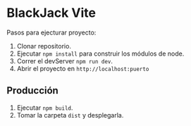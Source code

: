 # BlackJack Vite

Pasos para ejecturar proyecto:

1. Clonar repositorio.
2. Ejecutar `npm install` para construir los módulos de node.
3. Correr el devServer `npm run dev`.
4. Abrir el proyecto en `http://localhost:puerto`

## Producción

1. Ejecutar `npm build`.
2. Tomar la carpeta `dist` y desplegarla.